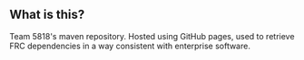 ## What is this?

Team 5818's maven repository. Hosted using GitHub pages, used to retrieve FRC dependencies in a way consistent with enterprise software.
